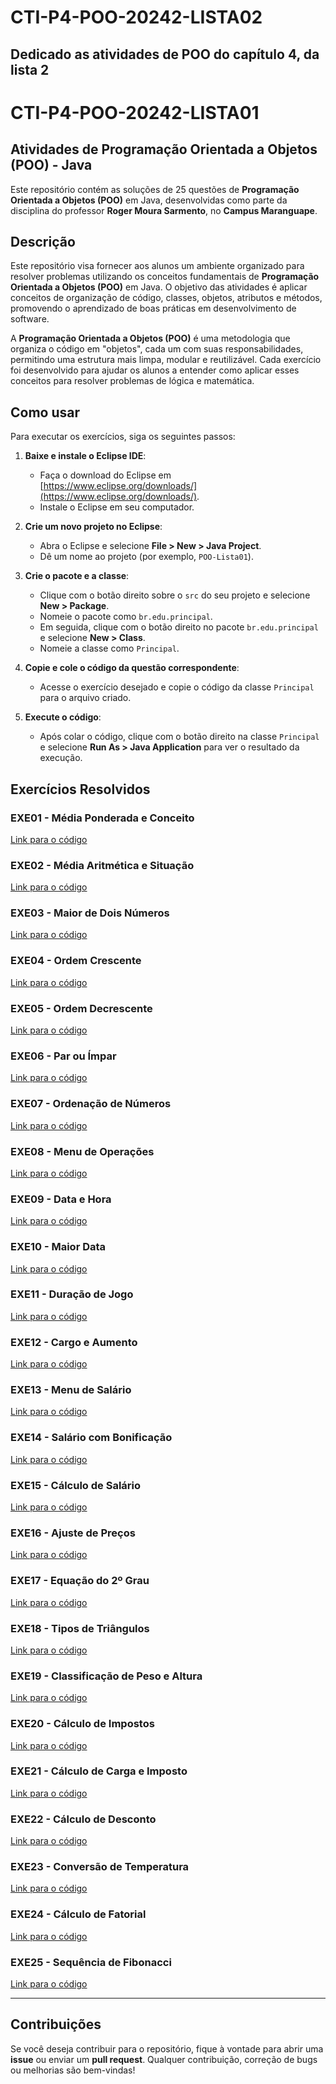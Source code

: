 # CTI-P4-POO-20242-LISTA02
Dedicado as atividades de POO do capítulo 4, da lista 2
---

# CTI-P4-POO-20242-LISTA01

## Atividades de Programação Orientada a Objetos (POO) - Java

Este repositório contém as soluções de 25 questões de **Programação Orientada a Objetos (POO)** em Java, desenvolvidas como parte da disciplina do professor **Roger Moura Sarmento**, no **Campus Maranguape**.

## Descrição

Este repositório visa fornecer aos alunos um ambiente organizado para resolver problemas utilizando os conceitos fundamentais de **Programação Orientada a Objetos (POO)** em Java. O objetivo das atividades é aplicar conceitos de organização de código, classes, objetos, atributos e métodos, promovendo o aprendizado de boas práticas em desenvolvimento de software.

A **Programação Orientada a Objetos (POO)** é uma metodologia que organiza o código em "objetos", cada um com suas responsabilidades, permitindo uma estrutura mais limpa, modular e reutilizável. Cada exercício foi desenvolvido para ajudar os alunos a entender como aplicar esses conceitos para resolver problemas de lógica e matemática.

## Como usar

Para executar os exercícios, siga os seguintes passos:

1. **Baixe e instale o Eclipse IDE**:
   - Faça o download do Eclipse em [https://www.eclipse.org/downloads/](https://www.eclipse.org/downloads/).
   - Instale o Eclipse em seu computador.

2. **Crie um novo projeto no Eclipse**:
   - Abra o Eclipse e selecione **File > New > Java Project**.
   - Dê um nome ao projeto (por exemplo, `POO-Lista01`).

3. **Crie o pacote e a classe**:
   - Clique com o botão direito sobre o `src` do seu projeto e selecione **New > Package**.
   - Nomeie o pacote como `br.edu.principal`.
   - Em seguida, clique com o botão direito no pacote `br.edu.principal` e selecione **New > Class**.
   - Nomeie a classe como `Principal`.

4. **Copie e cole o código da questão correspondente**:
   - Acesse o exercício desejado e copie o código da classe `Principal` para o arquivo criado.

5. **Execute o código**:
   - Após colar o código, clique com o botão direito na classe `Principal` e selecione **Run As > Java Application** para ver o resultado da execução.

## Exercícios Resolvidos

### EXE01 - Média Ponderada e Conceito
[Link para o código](https://github.com/ThFoxs2/CTI-P4-POO-20242-LISTA02/blob/main/CAP04/EXERC%C3%8DCIOS-RESOLVIDOS/EXE01/src/br/edu/principal/Principal.java)

### EXE02 - Média Aritmética e Situação
[Link para o código](https://github.com/ThFoxs2/CTI-P4-POO-20242-LISTA02/blob/main/CAP04/EXERC%C3%8DCIOS-RESOLVIDOS/EXE02/src/br/edu/principal/Principal.java)

### EXE03 - Maior de Dois Números
[Link para o código](https://github.com/ThFoxs2/CTI-P4-POO-20242-LISTA02/blob/main/CAP04/EXERC%C3%8DCIOS-RESOLVIDOS/EXE03/src/br/edu/principal/Principal.java)

### EXE04 - Ordem Crescente
[Link para o código](https://github.com/ThFoxs2/CTI-P4-POO-20242-LISTA02/blob/main/CAP04/EXERC%C3%8DCIOS-RESOLVIDOS/EXE04/src/br/edu/principal/Principal.java)

### EXE05 - Ordem Decrescente
[Link para o código](https://github.com/ThFoxs2/CTI-P4-POO-20242-LISTA02/blob/main/CAP04/EXERC%C3%8DCIOS-RESOLVIDOS/EXE05/src/br/edu/principal/Principal.java)

### EXE06 - Par ou Ímpar
[Link para o código](https://github.com/ThFoxs2/CTI-P4-POO-20242-LISTA02/blob/main/CAP04/EXERC%C3%8DCIOS-RESOLVIDOS/EXE06/src/br/edu/principal/Principal.java)

### EXE07 - Ordenação de Números
[Link para o código](https://github.com/ThFoxs2/CTI-P4-POO-20242-LISTA02/blob/main/CAP04/EXERC%C3%8DCIOS-RESOLVIDOS/EXE07/src/br/edu/principal/Principal.java)

### EXE08 - Menu de Operações
[Link para o código](https://github.com/ThFoxs2/CTI-P4-POO-20242-LISTA02/blob/main/CAP04/EXERC%C3%8DCIOS-RESOLVIDOS/EXE08/src/br/edu/principal/Principal.java)

### EXE09 - Data e Hora
[Link para o código](https://github.com/ThFoxs2/CTI-P4-POO-20242-LISTA02/blob/main/CAP04/EXERC%C3%8DCIOS-RESOLVIDOS/EXE09/src/br/edu/principal/Principal.java)

### EXE10 - Maior Data
[Link para o código](https://github.com/ThFoxs2/CTI-P4-POO-20242-LISTA02/blob/main/CAP04/EXERC%C3%8DCIOS-RESOLVIDOS/EXE10/src/br/edu/principal/Principal.java)

### EXE11 - Duração de Jogo
[Link para o código](https://github.com/ThFoxs2/CTI-P4-POO-20242-LISTA02/blob/main/CAP04/EXERC%C3%8DCIOS-RESOLVIDOS/EXE11/src/br/edu/principal/Principal.java)

### EXE12 - Cargo e Aumento
[Link para o código](https://github.com/ThFoxs2/CTI-P4-POO-20242-LISTA02/blob/main/CAP04/EXERC%C3%8DCIOS-RESOLVIDOS/EXE12/src/br/edu/principal/Principal.java)

### EXE13 - Menu de Salário
[Link para o código](https://github.com/ThFoxs2/CTI-P4-POO-20242-LISTA02/blob/main/CAP04/EXERC%C3%8DCIOS-RESOLVIDOS/EXE13/src/br/edu/principal/Principal.java)

### EXE14 - Salário com Bonificação
[Link para o código](https://github.com/ThFoxs2/CTI-P4-POO-20242-LISTA02/blob/main/CAP04/EXERC%C3%8DCIOS-RESOLVIDOS/EXE14/src/br/edu/principal/Principal.java)

### EXE15 - Cálculo de Salário
[Link para o código](https://github.com/ThFoxs2/CTI-P4-POO-20242-LISTA02/blob/main/CAP04/EXERC%C3%8DCIOS-RESOLVIDOS/EXE15/src/br/edu/principal/Principal.java)

### EXE16 - Ajuste de Preços
[Link para o código](https://github.com/ThFoxs2/CTI-P4-POO-20242-LISTA02/blob/main/CAP04/EXERC%C3%8DCIOS-RESOLVIDOS/EXE16/src/br/edu/principal/Principal.java)

### EXE17 - Equação do 2º Grau
[Link para o código](https://github.com/ThFoxs2/CTI-P4-POO-20242-LISTA02/blob/main/CAP04/EXERC%C3%8DCIOS-RESOLVIDOS/EXE17/src/br/edu/principal/Principal.java)

### EXE18 - Tipos de Triângulos
[Link para o código](https://github.com/ThFoxs2/CTI-P4-POO-20242-LISTA02/blob/main/CAP04/EXERC%C3%8DCIOS-RESOLVIDOS/EXE18/src/br/edu/principal/Principal.java)

### EXE19 - Classificação de Peso e Altura
[Link para o código](https://github.com/ThFoxs2/CTI-P4-POO-20242-LISTA02/blob/main/CAP04/EXERC%C3%8DCIOS-RESOLVIDOS/EXE19/src/br/edu/principal/Principal.java)

### EXE20 - Cálculo de Impostos
[Link para o código](https://github.com/ThFoxs2/CTI-P4-POO-20242-LISTA02/blob/main/CAP04/EXERC%C3%8DCIOS-RESOLVIDOS/EXE20/src/br/edu/principal/Principal.java)

### EXE21 - Cálculo de Carga e Imposto
[Link para o código](https://github.com/ThFoxs2/CTI-P4-POO-20242-LISTA02/blob/main/CAP04/EXERC%C3%8DCIOS-RESOLVIDOS/EXE21/src/br/edu/principal/Principal.java)

### EXE22 - Cálculo de Desconto
[Link para o código](https://github.com/ThFoxs2/CTI-P4-POO-20242-LISTA02/blob/main/CAP04/EXERC%C3%8DCIOS-RESOLVIDOS/EXE22/src/br/edu/principal/Principal.java)

### EXE23 - Conversão de Temperatura
[Link para o código](https://github.com/ThFoxs2/CTI-P4-POO-20242-LISTA02/blob/main/CAP04/EXERC%C3%8DCIOS-RESOLVIDOS/EXE23/src/br/edu/principal/Principal.java)

### EXE24 - Cálculo de Fatorial
[Link para o código](https://github.com/ThFoxs2/CTI-P4-POO-20242-LISTA02/blob/main/CAP04/EXERC%C3%8DCIOS-RESOLVIDOS/EXE24/src/br/edu/principal/Principal.java)

### EXE25 - Sequência de Fibonacci
[Link para o código](https://github.com/ThFoxs2/CTI-P4-POO-20242-LISTA02/blob/main/CAP04/EXERC%C3%8DCIOS-RESOLVIDOS/EXE25/src/br/edu/principal/Principal.java)

---

## Contribuições

Se você deseja contribuir para o repositório, fique à vontade para abrir uma **issue** ou enviar um **pull request**. Qualquer contribuição, correção de bugs ou melhorias são bem-vindas!
